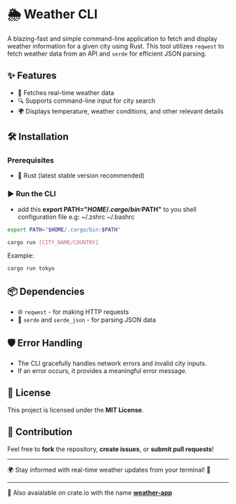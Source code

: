 # 🌦️ Weather CLI

A blazing-fast and simple command-line application to fetch and display weather information for a given city using Rust. This tool utilizes `reqwest` to fetch weather data from an API and `serde` for efficient JSON parsing.

## ✨ Features
- 🚀 Fetches real-time weather data
- 🔍 Supports command-line input for city search
- 🌍 Displays temperature, weather conditions, and other relevant details

## 🛠️ Installation
### Prerequisites
- 🦀 Rust (latest stable version recommended)

### ▶️ Run the CLI

-  add this **export PATH="$HOME/.cargo/bin:$PATH"** to you shell configuration file e.g: ~/.zshrc ~/.bashrc

```sh
export PATH="$HOME/.cargo/bin:$PATH"
```

```sh
cargo run [CITY_NAME/COUNTRY]
```

Example:
```sh
cargo run tokyo
```


## 📦 Dependencies
- 🌐 `reqwest` - for making HTTP requests
- 📜 `serde` and `serde_json` - for parsing JSON data



## 🛡️ Error Handling
- The CLI gracefully handles network errors and invalid city inputs.
- If an error occurs, it provides a meaningful error message.

## 📜 License
This project is licensed under the **MIT License**.

## 🤝 Contribution
Feel free to **fork** the repository, **create issues**, or **submit pull requests**!

---
🌍 Stay informed with real-time weather updates from your terminal! 🚀

---
🚀 Also avaialable on crate.io with the name [**weather-app**](https://crates.io/crates/weather-app)
